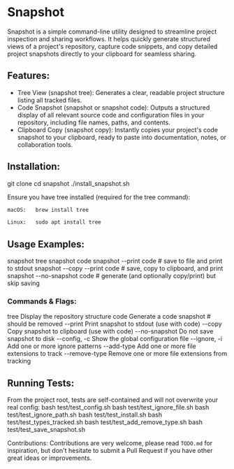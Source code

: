 # Snapshot

Snapshot is a simple command-line utility designed to streamline project inspection and sharing workflows. It helps quickly generate structured views of a project's repository, capture code snippets, and copy detailed project snapshots directly to your clipboard for seamless sharing.

## Features:
- Tree View (snapshot tree): Generates a clear, readable project structure listing all tracked files.
- Code Snapshot (snapshot or snapshot code): Outputs a structured display of all relevant source code and configuration files in your repository, including file names, paths, and contents.
- Clipboard Copy (snapshot copy): Instantly copies your project's code snapshot to your clipboard, ready to paste into documentation, notes, or collaboration tools.

## Installation:
git clone <your-repo-url>
cd snapshot
./install_snapshot.sh

Ensure you have tree installed (required for the tree command):
```bash
macOS:   brew install tree
```
```bash
Linux:   sudo apt install tree
```

## Usage Examples:

snapshot tree
snapshot code
snapshot --print code              # save to file and print to stdout
snapshot --copy --print code       # save, copy to clipboard, and print
snapshot --no-snapshot code        # generate (and optionally copy/print) but skip saving

### Commands & Flags:

tree                    Display the repository structure
code                    Generate a code snapshot # should be removed
--print                 Print snapshot to stdout (use with code)
--copy                  Copy snapshot to clipboard (use with code)
--no-snapshot           Do not save snapshot to disk
--config, -c            Show the global configuration file
--ignore, -i            Add one or more ignore patterns
--add-type              Add one or more file extensions to track
--remove-type           Remove one or more file extensions from tracking

## Running Tests:

From the project root, tests are self-contained and will not overwrite your real config:
bash test/test_config.sh
bash test/test_ignore_file.sh
bash test/test_ignore_path.sh
bash test/test_install.sh
bash test/test_types_tracked.sh
bash test/test_add_remove_type.sh
bash test/test_save_snapshot.sh

Contributions:
Contributions are very welcome, please read `TODO.md` for inspiration, but don't hesitate to submit a Pull Request if you have other great ideas or improvements.
